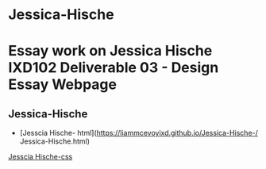 # Jessica-Hische
Essay work on Jessica Hische
IXD102 Deliverable 03 - Design Essay Webpage
======================================
Jessica-Hische
----------------
- [Jesscia Hische- html](https://liammcevoyixd.github.io/Jessica-Hische-/ Jessica-Hische.html) 


[Jesscia Hische-css](https://liammcevoyixd.github.io/JessicaHische/Jessica-Hische.html)
